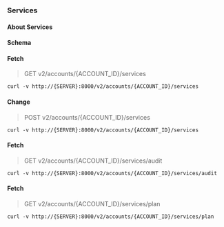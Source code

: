 ### Services

#### About Services

#### Schema



#### Fetch

> GET v2/accounts/{ACCOUNT_ID}/services

```curl
curl -v http://{SERVER}:8000/v2/accounts/{ACCOUNT_ID}/services
```

#### Change

> POST v2/accounts/{ACCOUNT_ID}/services

```curl
curl -v http://{SERVER}:8000/v2/accounts/{ACCOUNT_ID}/services
```

#### Fetch

> GET v2/accounts/{ACCOUNT_ID}/services/audit

```curl
curl -v http://{SERVER}:8000/v2/accounts/{ACCOUNT_ID}/services/audit
```

#### Fetch

> GET v2/accounts/{ACCOUNT_ID}/services/plan

```curl
curl -v http://{SERVER}:8000/v2/accounts/{ACCOUNT_ID}/services/plan
```

